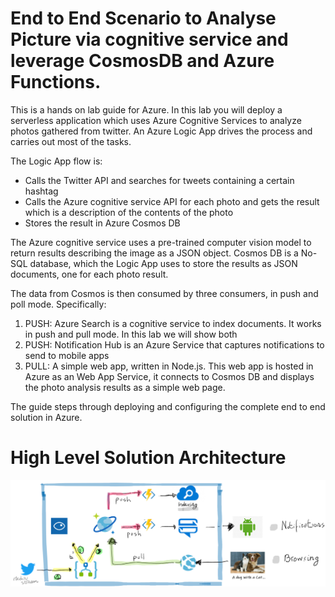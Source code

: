 # End to End Scenario to Analyse Picture via cognitive service and leverage CosmosDB and Azure Functions.
This is a hands on lab guide for Azure. In this lab you will deploy a serverless application which uses Azure Cognitive Services to analyze photos gathered from twitter. An Azure Logic App drives the process and carries out most of the tasks. 

The Logic App flow is:
- Calls the Twitter API and searches for tweets containing a certain hashtag
- Calls the Azure cognitive service API for each photo and gets the result which is a description of the contents of the photo
- Stores the result in Azure Cosmos DB

The Azure cognitive service uses a pre-trained computer vision model to return results describing the image as a JSON object. Cosmos DB is a No-SQL database, which the Logic App uses to store the results as JSON documents, one for each photo result.

The data from Cosmos is then consumed by three consumers, in push and poll mode. Specifically:
1. PUSH: Azure Search is a cognitive service to index documents. It works in push and pull mode. In this lab we will show both
2. PUSH: Notification Hub is an Azure Service that captures notifications to send to mobile apps
3. PULL: A simple web app, written in Node.js. This web app is hosted in Azure as an Web App Service, it connects to Cosmos DB and displays the photo analysis results as a simple web page.

The guide steps through deploying and configuring the complete end to end solution in Azure.

# High Level Solution Architecture
![high level architecture](arch.png)
